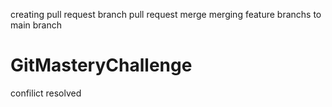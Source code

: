 

creating pull request branch
pull request merge
 merging feature branchs to main branch
# GitMasteryChallenge
confilict resolved

